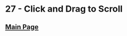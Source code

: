 # 27 - Click and Drag to Scroll

## <a href='https://github.com/Mugilan-Codes/javascript-30'>Main Page</a>
